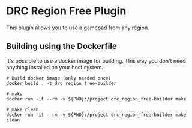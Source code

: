 # DRC Region Free Plugin

This plugin allows you to use a gamepad from any region.

## Building using the Dockerfile

It's possible to use a docker image for building. This way you don't need anything installed on your host system.

```
# Build docker image (only needed once)
docker build . -t drc_region_free-builder

# make 
docker run -it --rm -v ${PWD}:/project drc_region_free-builder make

# make clean
docker run -it --rm -v ${PWD}:/project drc_region_free-builder make clean
```
